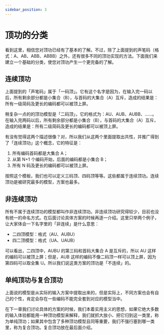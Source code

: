 ```yaml
---
sidebar_position: 3
---
```


# 顶功的分类

看到这里，相信您对顶功已经有了基本的了解。不过，除了上面提到的声笔码（格式：A、AB、ABB、ABBB）之外，还有很多不同的顶功实现的方法。下面我们来建立一个基础的分类，使您对顶功产生一个更完备的了解。

## 连续顶功

上面提到的「声笔码」属于「一码顶」。它有这个名字是因为，在输入完一码以后，所有剩余部分都是小集合（B），与首码的大集合（A）互斥，造成的结果是：所有一级简码及更长的编码都可以被顶上屏。

稍复杂一点的的顶功模型是「二码顶」，它的格式为：AU、AUB、AUBB、……。在输入完两码以后，所有剩余部分都是小集合（B），与首码的大集合（A）互斥，造成的结果是：所有二级简码及更长的编码都可以被顶上屏。

有没有觉得这两个描述很像？对，所以我们从这两个里面提取出共性，并推广得到了「连续顶功」这个概念，它的特征是：

1. 所有编码首码都是大集合 A；
2. 从第 N+1 个编码开始，后面的编码都是小集合 B；
3. 所有 N 码及更长的编码都可以被顶上屏。

按照这个模板，我们也可以定义三码顶、四码顶等等。这些都属于连续顶功。连续顶功是被研究最多的模型，方案也最多。

## 非连续顶功

所有不属于连续顶功的模型都叫作非连续顶功。非连续顶功研究得较少，目前也没有统一的命名方式。在后面讨论具体方案的时候再逐一介绍。这里只举两个例子，让大家体会一下名字里的「非连续」是什么意思：

- 二四顶模型：格式（AU、AUBU）
- 四二顶模型：格式（UA、UAUB）

可以看出，二四顶中，AUBU 的第三码和首码大集合 A 是互斥的，所以 AU 这样的编码可以被顶上屏；但是，AUB 这样的编码不像二码顶一样可以顶上屏，因为第四码可以取全集 U。所以我们说这类方案的顶功是「不连续」的。

## 单纯顶功与复合顶功

上面说的模型是从实际的输入方案中提取出来的，但是实际上，不同方案也会有自己的个性，肯定会存在一些编码不能完全套到对应的模型当中。

在下一章我们讨论具体的方案的时候，我们本着实用主义的思想，如果它绝大多数的输入体验都能用一种顶功模型来解释，我们就抓大放小、把它归到这一类里，称为单纯顶功；如果其中包含了多种顶功模型且同等重要，我们不强行塞到哪一类里，称为复合顶功。复合顶功放在最后面介绍。